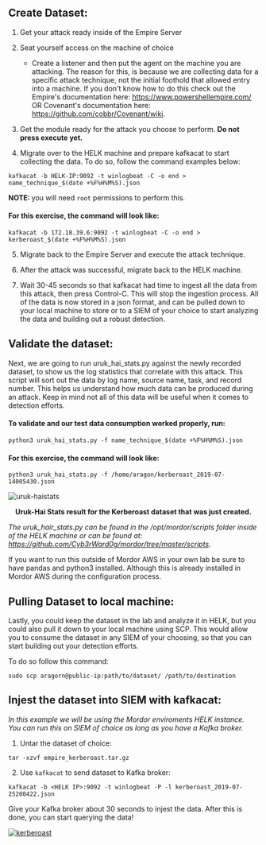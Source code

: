## Create Dataset: 
1. Get your attack ready inside of the Empire Server

2.  Seat yourself access on the machine of choice
            
    * Create a listener and then put the agent on the machine you are attacking. The reason for this, is because we are collecting data for a specific attack technique, not the initial foothold that allowed entry into a machine. If you don't know how to do this check out the Empire's documentation here: https://www.powershellempire.com/ OR Covenant's documentation here: https://github.com/cobbr/Covenant/wiki.

3.  Get the module ready for the attack you choose to perform. <strong> Do not press execute yet. </strong>

4.  Migrate over to the HELK machine and prepare kafkacat to start collecting the data. To do so, follow the command examples below:

`kafkacat -b HELK-IP:9092 -t winlogbeat -C -o end > name_technique_$(date +%F%H%M%S).json`

<strong> NOTE: </strong> you will need `root` permissions to perform this. 

#### For this exercise, the command will look like:

`kafkacat -b 172.18.39.6:9092 -t winlogbeat -C -o end > kerberoast_$(date +%F%H%M%S).json`

5.  Migrate back to the Empire Server and execute the attack technique. 

6.  After the attack was successful, migrate back to the HELK machine.

7. Wait 30-45 seconds so that kafkacat had time to ingest all the data from this attack, then press Control-C. This will stop the ingestion process. All of the data is now stored in a json format, and can be pulled down to your local machine to store or to a SIEM of your choice to start analyzing the data and building out a robust detection.

## Validate the dataset: 
Next, we are going to run uruk_hai_stats.py against the newly recorded dataset, to show us the log statistics that correlate with this attack. This script will sort out the data by log name, source name, task, and record number. This helps us understand how much data can be produced during an attack. Keep in mind not all of this data will be useful when it comes to detection efforts. 

#### To validate and our test data consumption worked properly, run:
`python3 uruk_hai_stats.py -f name_technique_$(date +%F%H%M%S).json`

#### For this exercise, the command will look like:
`python3 uruk_hai_stats.py -f /home/aragon/kerberoast_2019-07-14005430.json`

![uruk-haistats](https://github.com/jsecurity101/jsecurity101.github.io/blob/master/images/MordorAWS/uruk-haistats.png)

<p align="center"><strong> Uruk-Hai Stats result for the Kerberoast dataset that was just created.</strong> </p>

*The uruk_hair_stats.py can be found in the /opt/mordor/scripts folder inside of the HELK machine or can be found at: https://github.com/Cyb3rWard0g/mordor/tree/master/scripts.*

If you want to run this outside of Mordor AWS in your own lab be sure to have pandas and python3 installed. Although this is already installed in Mordor AWS during the configuration process. 

## Pulling Dataset to local machine:

 Lastly, you could keep the dataset in the lab and analyze it in HELK, but you could also pull it down to your local machine using SCP. This would allow you to consume the dataset in any SIEM of your choosing, so that you can start building out your detection efforts. 
 
 To do so follow this command:

`sudo scp aragorn@public-ip:path/to/dataset/ /path/to/destination`

## Injest the dataset into SIEM with kafkacat:
*In this example we will be using the Mordor enviroments HELK instance. You can run this on SIEM of choice as long as you have a Kafka broker.*

1. Untar the dataset of choice:

` tar -xzvf empire_kerberoast.tar.gz `

2. Use `kafkacat` to send dataset to Kafka broker:

` kafkacat -b <HELK IP>:9092 -t winlogbeat -P -l kerberoast_2019-07-25200422.json `

Give your Kafka broker about 30 seconds to injest the data. After this is done, you can start querying the data!

[![kerberoast](https://img.youtube.com/vi/YsEr8tNxVgI/hqdefault.jpg)](https://www.youtube.com/watch?v=YsEr8tNxVgI)
